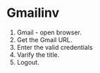 # Gmailinv

1. Gmail - open browser. 
2. Get the Gmail URL. 
3. Enter the valid credentials 
4. Varify the title. 
5. Logout.
